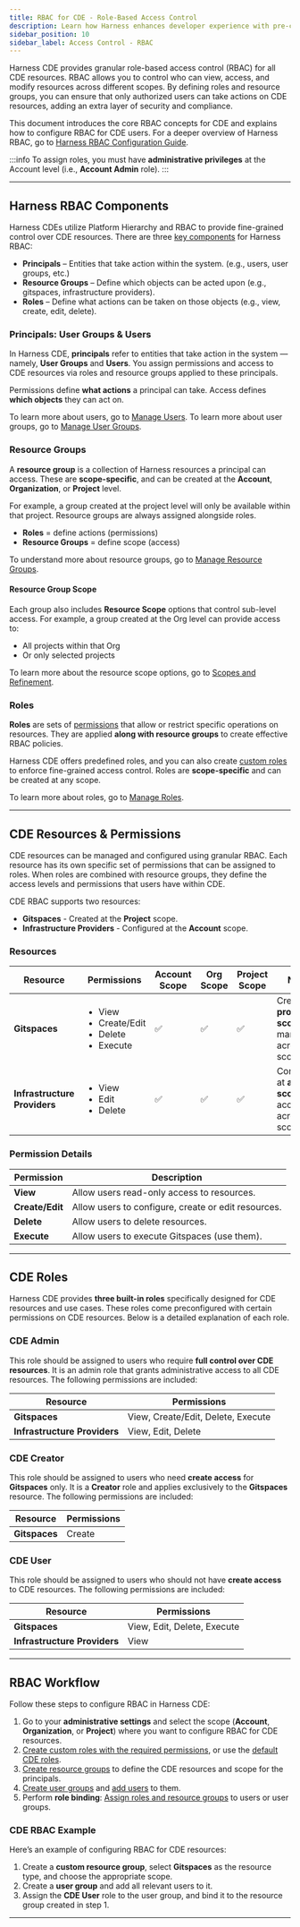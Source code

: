```yaml
---
title: RBAC for CDE - Role-Based Access Control
description: Learn how Harness enhances developer experience with pre-configured cloud development environments.
sidebar_position: 10
sidebar_label: Access Control - RBAC
---
```


Harness CDE provides granular role-based access control (RBAC) for all CDE resources. RBAC allows you to control who can view, access, and modify resources across different scopes. By defining roles and resource groups, you can ensure that only authorized users can take actions on CDE resources, adding an extra layer of security and compliance.

This document introduces the core RBAC concepts for CDE and explains how to configure RBAC for CDE users. For a deeper overview of Harness RBAC, go to [Harness RBAC Configuration Guide](https://developer.harness.io/docs/platform/role-based-access-control/rbac-in-harness/).

:::info
To assign roles, you must have **administrative privileges** at the Account level (i.e., **Account Admin** role).
:::

---

## Harness RBAC Components 
Harness CDEs utilize Platform Hierarchy and RBAC to provide fine-grained control over CDE resources. There are three [key components](https://developer.harness.io/docs/platform/role-based-access-control/rbac-in-harness/#rbac-components) for Harness RBAC:

* **Principals** – Entities that take action within the system. (e.g., users, user groups, etc.)
* **Resource Groups** – Define which objects can be acted upon (e.g., gitspaces, infrastructure providers).
* **Roles** – Define what actions can be taken on those objects (e.g., view, create, edit, delete).

### Principals: User Groups & Users
In Harness CDE, **principals** refer to entities that take action in the system — namely, **User Groups** and **Users**. You assign permissions and access to CDE resources via roles and resource groups applied to these principals.

Permissions define **what actions** a principal can take.
Access defines **which objects** they can act on.

To learn more about users, go to [Manage Users](https://developer.harness.io/docs/platform/role-based-access-control/add-users/). 
To learn more about user groups, go to [Manage User Groups](https://developer.harness.io/docs/platform/role-based-access-control/add-user-groups/). 

### Resource Groups
A **resource group** is a collection of Harness resources a principal can access. These are **scope-specific**, and can be created at the **Account**, **Organization**, or **Project** level.

For example, a group created at the project level will only be available within that project. Resource groups are always assigned alongside roles.

* **Roles** = define actions (permissions)
* **Resource Groups** = define scope (access)

To understand more about resource groups, go to [Manage Resource Groups](https://developer.harness.io/docs/platform/role-based-access-control/add-resource-groups/). 

#### Resource Group Scope

Each group also includes **Resource Scope** options that control sub-level access. For example, a group created at the Org level can provide access to:

* All projects within that Org
* Or only selected projects

To learn more about the resource scope options, go to [Scopes and Refinement](https://developer.harness.io/docs/platform/role-based-access-control/add-resource-groups/#scopes-and-refinement).

### Roles

**Roles** are sets of [permissions](https://developer.harness.io/docs/platform/role-based-access-control/permissions-reference) that allow or restrict specific operations on resources. They are applied **along with resource groups** to create effective RBAC policies.

Harness CDE offers predefined roles, and you can also create [custom roles](https://developer.harness.io/docs/platform/role-based-access-control/add-manage-roles#create-a-role) to enforce fine-grained access control. Roles are **scope-specific** and can be created at any scope.

To learn more about roles, go to [Manage Roles](https://developer.harness.io/docs/platform/role-based-access-control/add-manage-roles). 

---

## CDE Resources & Permissions
CDE resources can be managed and configured using granular RBAC. Each resource has its own specific set of permissions that can be assigned to roles. When roles are combined with resource groups, they define the access levels and permissions that users have within CDE.

CDE RBAC supports two resources:  
- **Gitspaces** - Created at the **Project** scope. 
- **Infrastructure Providers** - Configured at the **Account** scope. 

### Resources

| **Resource**   | **Permissions**                                                           | **Account Scope** | **Org Scope** | **Project Scope** | **Notes**                                                                                          |
| -------------- | ------------------------------------------------------------------------- | ----------------- | ------------- | ----------------- | -------------------------------------------------------------------------------------------------- |
| **Gitspaces**    | <ul><li>View</li><li>Create/Edit</li><li>Delete</li><li>Execute</li></ul>                 | ✅                 | ✅             | ✅                 | Created at **project scope**; managed across all scopes. |
| **Infrastructure Providers**  | <ul><li>View</li><li>Edit</li><li>Delete</li></ul> | ✅                 | ✅             | ✅                 | Configured at **account scope**; accessible across all scopes.                                  |

### Permission Details

| **Permission**   | **Description**                                                           |
| ---------------- | ------------------------------------------------------------------------- |
| **View**         | Allow users read-only access to resources.                                |
| **Create/Edit**  | Allow users to configure, create or edit resources.                                  |
| **Delete**       | Allow users to delete resources.                                          |
| **Execute**      | Allow users to execute Gitspaces (use them).                                          |

---

## CDE Roles

Harness CDE provides **three built-in roles** specifically designed for CDE resources and use cases. These roles come preconfigured with certain permissions on CDE resources. Below is a detailed explanation of each role.

### CDE Admin

This role should be assigned to users who require **full control over CDE resources**. It is an admin role that grants administrative access to all CDE resources. The following permissions are included:

| **Resource**                 | **Permissions**                    |
| ---------------------------- | ---------------------------------- |
| **Gitspaces**                | View, Create/Edit, Delete, Execute |
| **Infrastructure Providers** | View, Edit, Delete                 |

### CDE Creator

This role should be assigned to users who need **create access** for **Gitspaces** only. It is a **Creator** role and applies exclusively to the **Gitspaces** resource. The following permissions are included:

| **Resource**  | **Permissions** |
| ------------- | --------------- |
| **Gitspaces** | Create          |

### CDE User

This role should be assigned to users who should not have **create access** to CDE resources. The following permissions are included:

| **Resource**                 | **Permissions**             |
| ---------------------------- | --------------------------- |
| **Gitspaces**                | View, Edit, Delete, Execute |
| **Infrastructure Providers** | View                        |

---

## RBAC Workflow

Follow these steps to configure RBAC in Harness CDE:

1. Go to your **administrative settings** and select the scope (**Account**, **Organization**, or **Project**) where you want to configure RBAC for CDE resources.
2. [Create custom roles with the required permissions](/docs/platform/role-based-access-control/add-manage-roles.md#create-a-role), or use the [default CDE roles](/docs/cloud-development-environments/rbac#cde-roles).
3. [Create resource groups](/docs/platform/role-based-access-control/add-resource-groups.md#create-a-resource-group) to define the CDE resources and scope for the principals.
4. [Create user groups](/docs/platform/role-based-access-control/add-user-groups.md#create-user-groups-manually) and [add users](https://developer.harness.io/docs/platform/role-based-access-control/add-users) to them.
5. Perform **role binding**: [Assign roles and resource groups](/docs/platform/role-based-access-control/rbac-in-harness#role-binding) to users or user groups.

### CDE RBAC Example

Here’s an example of configuring RBAC for CDE resources:

1. Create a **custom resource group**, select **Gitspaces** as the resource type, and choose the appropriate scope.
2. Create a **user group** and add all relevant users to it.
3. Assign the **CDE User** role to the user group, and bind it to the resource group created in step 1.

<DocVideo src="https://app.tango.us/app/embed/ce9eb490-c256-4dc8-8ff4-a35b3e97c3fc" title="CDE RBAC Example" />



---
